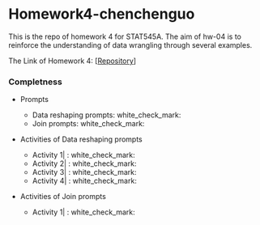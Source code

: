# Homework4-chenchenguo
This is the repo of homework 4 for STAT545A.
The aim of hw-04 is to reinforce the understanding of data wrangling through several examples.

The Link of Homework 4: \[[Repository](https://github.com/STAT545-UBC-students/hw04-chenchenguo)\]
 ### Completness 
  
  * Prompts 
     * Data reshaping  prompts: white_check_mark:
     * Join  prompts: white_check_mark:
     
  * Activities of Data reshaping prompts
     * Activity 1| : white_check_mark:
     * Activity 2| : white_check_mark:
     * Activity 3| : white_check_mark:
     * Activity 4| : white_check_mark:
   
   * Activities of Join prompts
     * Activity 1| : white_check_mark:
  
